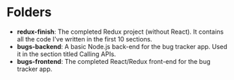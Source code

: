 # Folders

- **redux-finish**: The completed Redux project (without React). It contains all the code I've written in the first 10 sections.
- **bugs-backend**: A basic Node.js back-end for the bug tracker app. Used it in the section titled Calling APIs.
- **bugs-frontend**: The completed React/Redux front-end for the bug tracker app.


